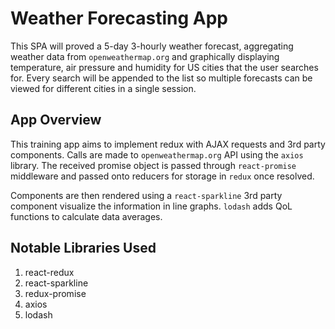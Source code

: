 # Weather Forecasting App

This SPA will proved a 5-day 3-hourly weather forecast, aggregating weather data
from `openweathermap.org` and graphically displaying temperature, air pressure and
humidity for US cities that the user searches for. Every search will be
appended to the list so multiple forecasts can be viewed for different cities
in a single session.

## App Overview

This training app aims to implement redux with AJAX requests and 3rd party
components. Calls are made to `openweathermap.org` API using the `axios` library.
The received promise object is passed through `react-promise` middleware and
passed onto reducers for storage in `redux` once resolved.

Components are then rendered using a `react-sparkline` 3rd party component
visualize the information in line graphs. `lodash` adds QoL functions to 
calculate data averages.

## Notable Libraries Used

1. react-redux
2. react-sparkline
3. redux-promise
4. axios
5. lodash